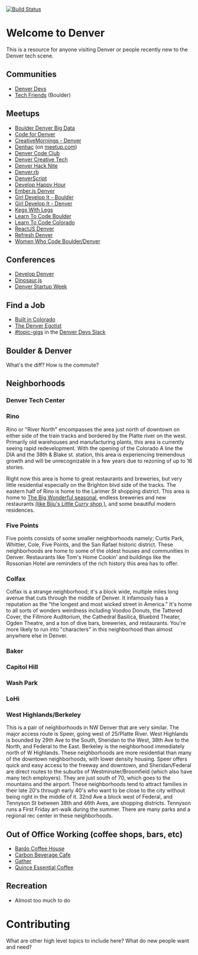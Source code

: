 [![Build Status](https://travis-ci.org/Denver-Devs/welcome-to-denver.svg?branch=master)](https://travis-ci.org/Denver-Devs/welcome-to-denver)

# Welcome to Denver

This is a resource for anyone visiting Denver or people recently new to the Denver tech scene.

## Communities
* [Denver Devs](http://denverdevs.org/)
* [Tech Friends](http://www.gettechfriends.com/) (Boulder)

## Meetups
* [Boulder Denver Big Data](http://www.meetup.com/Boulder-Denver-Big-Data/)
* [Code for Denver](http://www.meetup.com/CodeForDenver/)
* [CreativeMornings - Denver](https://creativemornings.com/cities/den)
* [Denhac](https://denhac.org/page/homepage) (on [meetup.com](https://www.meetup.com/denhac-hackerspace/))
* [Denver Code Club](http://www.meetup.com/Denver-Code-Club/)
* [Denver Creative Tech](http://www.meetup.com/denver-creative-tech/)
* [Denver Hack Nite](http://www.meetup.com/Denver-Hack-Nite/)
* [Denver.rb](http://www.meetup.com/Denver-rb/)
* [DenverScript](http://www.meetup.com/DenverScript/)
* [Develop Happy Hour](http://www.meetup.com/Develop-Happy-Hour/)
* [Ember.js Denver](http://www.meetup.com/Ember-js-Denver/)
* [Girl Develop It - Boulder](https://www.girldevelopit.com/chapters/boulder)
* [Girl Develop It - Denver](https://www.girldevelopit.com/chapters/denver)
* [Kegs With Legs](http://adclubdenver.com/Kegs-With-Legs)
* [Learn To Code Boulder](http://www.meetup.com/Learn-To-Code-Boulder/)
* [Learn To Code Colorado](http://www.meetup.com/Learn-To-Code-Colorado/)
* [ReactJS Denver](http://www.meetup.com/ReactJS-Denver/)
* [Refresh Denver](http://www.meetup.com/refreshdenver/)
* [Women Who Code Boulder/Denver](http://www.meetup.com/Women-Who-Code-Boulder-Denver/)

## Conferences
* [Develop Denver](https://developdenver.org/)
* [Dinosaur.js](https://dinosaurjs.org/)
* [Denver Startup Week](http://www.denverstartupweek.org/)

## Find a Job
* [Built in Colorado](http://www.builtincolorado.com/jobs)
* [The Denver Egotist](http://www.thedenveregotist.com/jobs)
* [#topic-gigs](https://denver-devs.slack.com/messages/topic-gigs/) in the [Denver Devs Slack](https://denver-dev-slack.herokuapp.com/)

## Boulder & Denver
What's the diff? How is the commute?

## Neighborhoods

### Denver Tech Center
### Rino
Rino or "River North" encompasses the area just north of downtown on either side of the train tracks and bordered  by the Platte river on the west. Primarily old warehouses and manufacturing plants, this area is currently seeing rapid redevelopment. With the opening of the Colorado A line the DIA and the 38th & Blake st. station, this area is experiencing tremendous growth and will be unrecognizable in a few years due to rezoning of up to 16 stories.

Right now this area is home to great restaurants and breweries, but very little residential especially on the Brighton blvd side of the tracks. The eastern half of Rino is home to the Larimer St shopping district. This area is home to [The Big Wonderful seasonal](http://thebigwonderful.ticketfly.com/), endless breweries and new restaurants [(like Biju's Little Curry shop )](http://www.littlecurryshop.com/), and some beautiful modern residences.

### Five Points
Five points consists of some smaller neighborhoods namely; Curtis Park, Whittier, Cole, Five Points, and the San Rafael historic district. These neighborhoods are home to some of the oldest houses and communities in Denver. Restaurants like Tom's Home Cookin' and buildings like the Rossonian Hotel are reminders of the rich history this area has to offer.

### Colfax
Colfax is a strange neighborhood; it's a block wide, multiple miles long avenue that cuts through the middle of Denver. It infamously has a reputation as the "the longest and most wicked street in America." It's home to all sorts of wonders weirdness including Voodoo Donuts, the Tattered Cover, the Fillmore Auditorium, the Cathedral Basilica, Bluebird Theater, Ogden Theatre, and a ton of dive bars, breweries, and restaurants. You're more likely to run into "characters" in this neighborhood than almost anywhere else in Denver.

### Baker
### Capitol Hill
### Wash Park
### LoHi
### West Highlands/Berkeley
This is a pair of neighborhoods in NW Denver that are very similar. The major access route is Speer, going west of 25/Platte River. West Highlands is bounded by 29th Ave to the South, Sheridan to the West, 38th Ave to the North, and Federal to the East. Berkeley is the neighborhood immediately north of W Highlands.
These neighborhoods are more residential than many of the downtown neighborhoods, with lower density housing. Speer offers quick and easy access to the freeway and downtown, and Sheridan/Federal are direct routes to the suburbs of Westminster/Broomfield (which also have many tech employers). They are just south of 70, which goes to the mountains and the airport.
These neighborhoods tend to attract families in their late 20's through early 40's who want to be close to the city without being right in the middle of it.
32nd Ave a block west of Federal, and Tennyson St between 38th and 46th Aves, are shopping districts. Tennyson runs a First Friday art-walk during the summer. There are many parks and a regional rec center in these neighborhoods.

## Out of Office Working (coffee shops, bars, etc)
* [Bardo Coffee House](http://www.bardocoffee.com/)
* [Carbon Beverage Cafe](http://www.habitcarbon.com/)
* [Gather](http://gatherdenver.com/)
* [Quince Essential Coffee](http://www.quinceessentialcoffee.com/)

## Recreation
* Almost too much to do

# Contributing
What are other high level topics to include here? What do new people want and need?
